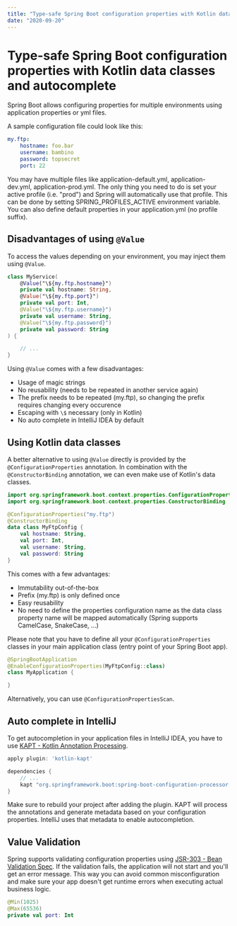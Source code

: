 ```yaml
---
title: "Type-safe Spring Boot configuration properties with Kotlin data classes and autocomplete"
date: "2020-09-20"
---
```


# Type-safe Spring Boot configuration properties with Kotlin data classes and autocomplete

Spring Boot allows configuring properties for multiple environments using application properties or yml files.

A sample configuration file could look like this:

```yml
my.ftp:
    hostname: foo.bar
    username: bambino
    password: topsecret
    port: 22
```

You may have multiple files like application-default.yml, application-dev.yml, application-prod.yml.
The only thing you need to do is set your active profile (i.e. "prod") and Spring will automatically use that profile.
This can be done by setting SPRING_PROFILES_ACTIVE environment variable.
You can also define default properties in your application.yml (no profile suffix).

## Disadvantages of using `@Value`

To access the values depending on your environment, you may inject them using `@Value`.

```kotlin
class MyService(
    @Value("\${my.ftp.hostname}")
    private val hostname: String,
    @Value("\${my.ftp.port}")
    private val port: Int,
    @Value("\${my.ftp.username}")
    private val username: String,
    @Value("\${my.ftp.password}")
    private val password: String
) {

    // ...
}
```

Using `@Value` comes with a few disadvantages:

* Usage of magic strings
* No reusability (needs to be repeated in another service again)
* The prefix needs to be repeated (my.ftp), so changing the prefix requires changing every occurence
* Escaping with `\$` necessary (only in Kotlin) 
* No auto complete in IntelliJ IDEA by default

## Using Kotlin data classes 

A better alternative to using `@Value` directly is provided by the `@ConfigurationProperties` annotation.
In combination with the `@ConstructorBinding` annotation, we can even make use of Kotlin's data classes.

```kotlin
import org.springframework.boot.context.properties.ConfigurationProperties
import org.springframework.boot.context.properties.ConstructorBinding

@ConfigurationProperties("my.ftp")
@ConstructorBinding
data class MyFtpConfig {
    val hostname: String,
    val port: Int,
    val username: String,
    val password: String
}
```

This comes with a few advantages:

* Immutability out-of-the-box
* Prefix (my.ftp) is only defined once
* Easy reusability
* No need to define the properties configuration name as the data class property name will be mapped automatically (Spring supports CamelCase, SnakeCase, ...)

Please note that you have to define all your `@ConfigurationProperties` classes in your main application class (entry point of your Spring Boot app).

```kotlin
@SpringBootApplication
@EnableConfigurationProperties(MyFtpConfig::class)
class MyApplication {

}
```

Alternatively, you can use `@ConfigurationPropertiesScan`.

## Auto complete in IntelliJ

To get autocompletion in your application files in IntelliJ IDEA, you have to use [KAPT - Kotlin Annotation Processing](https://kotlinlang.org/docs/reference/kapt.html).


```groovy
apply plugin: 'kotlin-kapt'

dependencies {
    // ...
    kapt "org.springframework.boot:spring-boot-configuration-processor:$springBootVersion"
}
```

Make sure to rebuild your project after adding the plugin.
KAPT will process the annotations and generate metadata based on your configuration properties.
IntelliJ uses that metadata to enable autocompletion.

## Value Validation

Spring supports validating configuration properties using [JSR-303 - Bean Validation Spec](https://beanvalidation.org/1.0/spec/).
If the validation fails, the application will not start and you'll get an error message.
This way you can avoid common misconfiguration and make sure your app doesn't get runtime errors when executing actual business logic.


```kotlin
@Min(1025)
@Max(65536)
private val port: Int
```